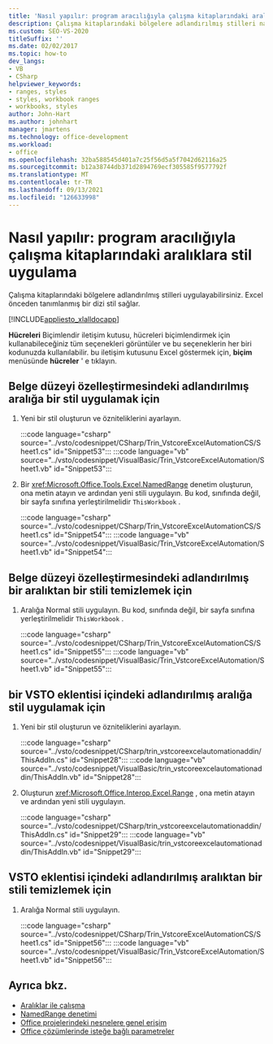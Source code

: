 ```yaml
---
title: 'Nasıl yapılır: program aracılığıyla çalışma kitaplarındaki aralıklara stil uygulama'
description: Çalışma kitaplarındaki bölgelere adlandırılmış stilleri nasıl uygulayabileceğinizi öğrenin. Excel önceden tanımlanmış bir dizi stil sağlar.
ms.custom: SEO-VS-2020
titleSuffix: ''
ms.date: 02/02/2017
ms.topic: how-to
dev_langs:
- VB
- CSharp
helpviewer_keywords:
- ranges, styles
- styles, workbook ranges
- workbooks, styles
author: John-Hart
ms.author: johnhart
manager: jmartens
ms.technology: office-development
ms.workload:
- office
ms.openlocfilehash: 32ba588545d401a7c25f56d5a5f7042d62116a25
ms.sourcegitcommit: b12a38744db371d2894769ecf305585f9577792f
ms.translationtype: MT
ms.contentlocale: tr-TR
ms.lasthandoff: 09/13/2021
ms.locfileid: "126633998"
---
```

# <a name="how-to-programmatically-apply-styles-to-ranges-in-workbooks"></a>Nasıl yapılır: program aracılığıyla çalışma kitaplarındaki aralıklara stil uygulama
  Çalışma kitaplarındaki bölgelere adlandırılmış stilleri uygulayabilirsiniz. Excel önceden tanımlanmış bir dizi stil sağlar.

 [!INCLUDE[appliesto_xlalldocapp](../vsto/includes/appliesto-xlalldocapp-md.md)]

 **Hücreleri** Biçimlendir iletişim kutusu, hücreleri biçimlendirmek için kullanabileceğiniz tüm seçenekleri görüntüler ve bu seçeneklerin her biri kodunuzda kullanılabilir. bu iletişim kutusunu Excel göstermek için, **biçim** menüsünde **hücreler** ' e tıklayın.

## <a name="to-apply-a-style-to-a-named-range-in-a-document-level-customization"></a>Belge düzeyi özelleştirmesindeki adlandırılmış aralığa bir stil uygulamak için

1. Yeni bir stil oluşturun ve özniteliklerini ayarlayın.

     :::code language="csharp" source="../vsto/codesnippet/CSharp/Trin_VstcoreExcelAutomationCS/Sheet1.cs" id="Snippet53":::
     :::code language="vb" source="../vsto/codesnippet/VisualBasic/Trin_VstcoreExcelAutomation/Sheet1.vb" id="Snippet53":::

2. Bir <xref:Microsoft.Office.Tools.Excel.NamedRange> denetim oluşturun, ona metin atayın ve ardından yeni stili uygulayın. Bu kod, sınıfında değil, bir sayfa sınıfına yerleştirilmelidir `ThisWorkbook` .

     :::code language="csharp" source="../vsto/codesnippet/CSharp/Trin_VstcoreExcelAutomationCS/Sheet1.cs" id="Snippet54":::
     :::code language="vb" source="../vsto/codesnippet/VisualBasic/Trin_VstcoreExcelAutomation/Sheet1.vb" id="Snippet54":::

## <a name="to-clear-a-style-from-a-named-range-in-a-document-level-customization"></a>Belge düzeyi özelleştirmesindeki adlandırılmış bir aralıktan bir stili temizlemek için

1. Aralığa Normal stili uygulayın. Bu kod, sınıfında değil, bir sayfa sınıfına yerleştirilmelidir `ThisWorkbook` .

     :::code language="csharp" source="../vsto/codesnippet/CSharp/Trin_VstcoreExcelAutomationCS/Sheet1.cs" id="Snippet55":::
     :::code language="vb" source="../vsto/codesnippet/VisualBasic/Trin_VstcoreExcelAutomation/Sheet1.vb" id="Snippet55":::

## <a name="to-apply-a-style-to-a-named-range-in-a-vsto-add-in"></a>bir VSTO eklentisi içindeki adlandırılmış aralığa stil uygulamak için

1. Yeni bir stil oluşturun ve özniteliklerini ayarlayın.

     :::code language="csharp" source="../vsto/codesnippet/CSharp/trin_vstcoreexcelautomationaddin/ThisAddIn.cs" id="Snippet28":::
     :::code language="vb" source="../vsto/codesnippet/VisualBasic/trin_vstcoreexcelautomationaddin/ThisAddIn.vb" id="Snippet28":::

2. Oluşturun <xref:Microsoft.Office.Interop.Excel.Range> , ona metin atayın ve ardından yeni stili uygulayın.

     :::code language="csharp" source="../vsto/codesnippet/CSharp/trin_vstcoreexcelautomationaddin/ThisAddIn.cs" id="Snippet29":::
     :::code language="vb" source="../vsto/codesnippet/VisualBasic/trin_vstcoreexcelautomationaddin/ThisAddIn.vb" id="Snippet29":::

## <a name="to-clear-a-style-from-a-named-range-in-a-vsto-add-in"></a>VSTO eklentisi içindeki adlandırılmış aralıktan bir stili temizlemek için

1. Aralığa Normal stili uygulayın.

     :::code language="csharp" source="../vsto/codesnippet/CSharp/Trin_VstcoreExcelAutomationCS/Sheet1.cs" id="Snippet56":::
     :::code language="vb" source="../vsto/codesnippet/VisualBasic/Trin_VstcoreExcelAutomation/Sheet1.vb" id="Snippet56":::

## <a name="see-also"></a>Ayrıca bkz.
- [Aralıklar ile çalışma](../vsto/working-with-ranges.md)
- [NamedRange denetimi](../vsto/namedrange-control.md)
- [Office projelerindeki nesnelere genel erişim](../vsto/global-access-to-objects-in-office-projects.md)
- [Office çözümlerinde isteğe bağlı parametreler](../vsto/optional-parameters-in-office-solutions.md)
